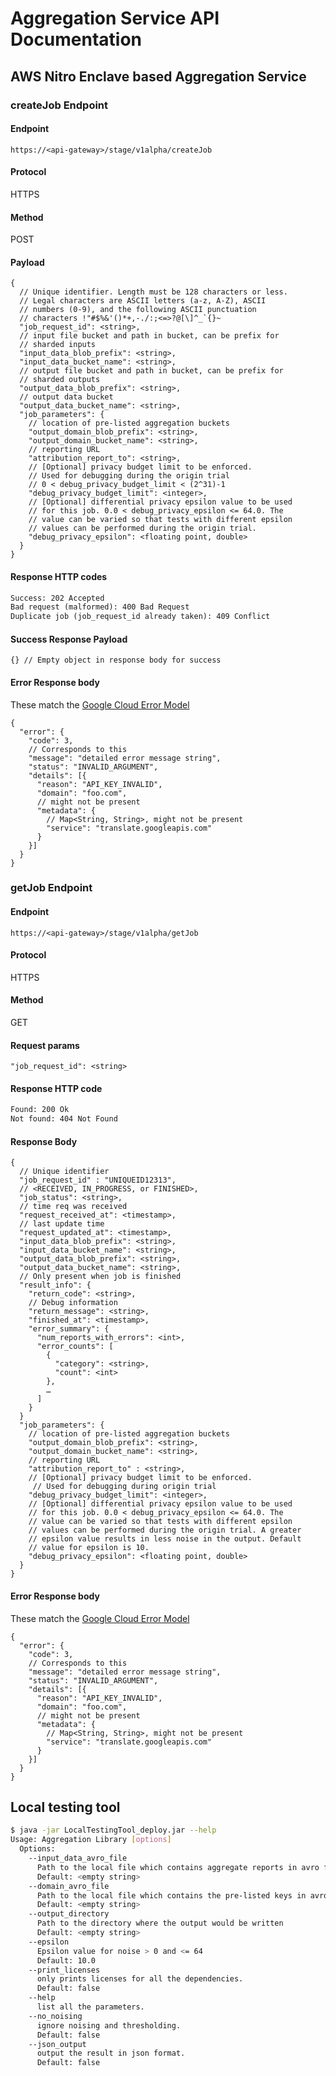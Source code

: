 # Aggregation Service API Documentation

## AWS Nitro Enclave based Aggregation Service

### createJob Endpoint

#### Endpoint

`https://<api-gateway>/stage/v1alpha/createJob`

#### Protocol

HTTPS

#### Method

POST

#### Payload

```jsonc
{
  // Unique identifier. Length must be 128 characters or less.
  // Legal characters are ASCII letters (a-z, A-Z), ASCII
  // numbers (0-9), and the following ASCII punctuation
  // characters !"#$%&'()*+,-./:;<=>?@[\]^_`{}~
  "job_request_id": <string>,
  // input file bucket and path in bucket, can be prefix for
  // sharded inputs
  "input_data_blob_prefix": <string>,
  "input_data_bucket_name": <string>,
  // output file bucket and path in bucket, can be prefix for
  // sharded outputs
  "output_data_blob_prefix": <string>,
  // output data bucket
  "output_data_bucket_name": <string>,
  "job_parameters": {
    // location of pre-listed aggregation buckets
    "output_domain_blob_prefix": <string>,
    "output_domain_bucket_name": <string>,
    // reporting URL
    "attribution_report_to": <string>,
    // [Optional] privacy budget limit to be enforced.
    // Used for debugging during the origin trial
    // 0 < debug_privacy_budget_limit < (2^31)-1
    "debug_privacy_budget_limit": <integer>,
    // [Optional] differential privacy epsilon value to be used
    // for this job. 0.0 < debug_privacy_epsilon <= 64.0. The
    // value can be varied so that tests with different epsilon
    // values can be performed during the origin trial.
    "debug_privacy_epsilon": <floating point, double>
  }
}
```

#### Response HTTP codes

```txt
Success: 202 Accepted
Bad request (malformed): 400 Bad Request
Duplicate job (job_request_id already taken): 409 Conflict
```

#### Success Response Payload

`{​} // Empty object in response body for success`

#### Error Response body

These match the [Google Cloud Error Model](https://cloud.google.com/apis/design/errors#error_model)

```jsonc
{
  "error": {
    "code": 3,
    // Corresponds to this
    "message": "detailed error message string",
    "status": "INVALID_ARGUMENT",
    "details": [{
      "reason": "API_KEY_INVALID",
      "domain": "foo.com",
      // might not be present
      "metadata": {
        // Map<String, String>, might not be present
        "service": "translate.googleapis.com"
      }
    }]
  }
}
```

### getJob Endpoint

#### Endpoint

`https://<api-gateway>/stage/v1alpha/getJob`

#### Protocol

HTTPS

#### Method

GET

#### Request params

`"job_request_id": <string>`

#### Response HTTP code

```txt
Found: 200 Ok
Not found: 404 Not Found
```

#### Response Body

```jsonc
{
  // Unique identifier
  "job_request_id" : "UNIQUEID12313",
  // <RECEIVED, IN_PROGRESS, or FINISHED>,
  "job_status": <string>,
  // time req was received
  "request_received_at": <timestamp>,
  // last update time
  "request_updated_at": <timestamp>,
  "input_data_blob_prefix": <string>,
  "input_data_bucket_name": <string>,
  "output_data_blob_prefix": <string>,
  "output_data_bucket_name": <string>,
  // Only present when job is finished
  "result_info": {
    "return_code": <string>,
    // Debug information
    "return_message": <string>,
    "finished_at": <timestamp>,
    "error_summary": {
      "num_reports_with_errors": <int>,
      "error_counts": [
        {
          "category": <string>,
          "count": <int>
        },
        …
      ]
    }
  }
  "job_parameters": {
    // location of pre-listed aggregation buckets
    "output_domain_blob_prefix": <string>,
    "output_domain_bucket_name": <string>,
    // reporting URL
    "attribution_report_to" : <string>,
    // [Optional] privacy budget limit to be enforced.
     // Used for debugging during origin trial
    "debug_privacy_budget_limit": <integer>,
    // [Optional] differential privacy epsilon value to be used
    // for this job. 0.0 < debug_privacy_epsilon <= 64.0. The
    // value can be varied so that tests with different epsilon
    // values can be performed during the origin trial. A greater
    // epsilon value results in less noise in the output. Default
    // value for epsilon is 10.
    "debug_privacy_epsilon": <floating point, double>
  }
}
```

#### Error Response body

These match the [Google Cloud Error Model](https://cloud.google.com/apis/design/errors#error_model)

```jsonc
{
  "error": {
    "code": 3,
    // Corresponds to this
    "message": "detailed error message string",
    "status": "INVALID_ARGUMENT",
    "details": [{
      "reason": "API_KEY_INVALID",
      "domain": "foo.com",
      // might not be present
      "metadata": {
        // Map<String, String>, might not be present
        "service": "translate.googleapis.com"
      }
    }]
  }
}
```

## Local testing tool

```sh
$ java -jar LocalTestingTool_deploy.jar --help
Usage: Aggregation Library [options]
  Options:
    --input_data_avro_file
      Path to the local file which contains aggregate reports in avro format
      Default: <empty string>
    --domain_avro_file
      Path to the local file which contains the pre-listed keys in avro format
      Default: <empty string>
    --output_directory
      Path to the directory where the output would be written
      Default: <empty string>
    --epsilon
      Epsilon value for noise > 0 and <= 64
      Default: 10.0
    --print_licenses
      only prints licenses for all the dependencies.
      Default: false
    --help
      list all the parameters.
    --no_noising
      ignore noising and thresholding.
      Default: false
    --json_output
      output the result in json format.
      Default: false
```
